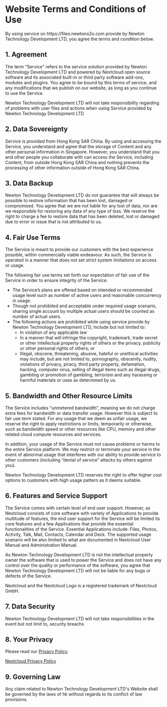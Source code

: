 <h1>Website Terms and Conditions of Use</h1>
By using service on https://files.newtono2o.com provide by Newton Technology Development LTD, you agree the terms and condition below. 

<h2>1. Agreement</h2>

<p>The term “Service” refers to the service solution provided by Newton Technology Development LTD and powered by Nextcloud open source software and its associated built-in or third party software add-ons, modules and plugins. You agree to be bound by this terms of service, and any modifications that we publish on our website, as long as you continue to use the Service.</p>
<p>Newton Technology Development LTD will not take responsibility regarding of problems with user files and actions when using Service provided by Newton Technology Development LTD</p>

<h2>2. Data Sovereignty</h2>

<p>Service is provided from Hong Kong SAR China. By using and accessing the Service, you understand and agree that the storage of Content and any other personal information in Singapore. However, you understand that you and other people you collaborate with can access the Service, including Content, from outside Hong Kong SAR China and nothing
prevents the processing of other information outside of Hong Kong SAR China.</p>

 
<h2>3. Data Backup</h2>

<p>Newton Technology Development LTD do not guarantee that will always be possible to restore information that has been lost, damaged or compromised. You agree that we are not liable for any lost of data, nor are we responsible for restoring any data of any type of loss. We reserve the right to charge a fee to restore data that has been deleted, lost or damaged due to error or issue that is not attributed to us.</p>

<h2>4. Fair Use Terms</h2>

<p>The Service is meant to provide our customers with the best experience possible, within commercially viable endeavour. As such, the Service is operated in a manner
that does not set strict system limitations on access or usage.</p>

<p>The following fair use terms set forth our expectation of fair use of the Service in order to ensure integrity of the Service.</p>
<ul>
<li>The Service’s plans are offered based on intended or recommended usage level such as number of active users and reasonable concurrency in usage.</li>
<li>Though not prohibited and acceptable under required usage scenario, sharing single account by multiple actual users should be counted as number of actual users.</li>
 <li>The following actions are prohibited while using service provide by Newton Technology Development LTD, Include but not limited to:
  <ul>
    <li>In violation of any applicable law</li>
   <li> In a manner that will infringe the copyright, trademark, trade secret or other intellectual property rights of others or the privacy, publicity or other personal rights of others; or</li>
   <li>Illegal, obscene, threatening, abusive, hateful or unethical activities may include, but are not limited to, pornography, obscenity, nudity, violations of privacy, piracy, third party property, defamation, hacking, computer virus, selling of illegal items such as illegal drugs, gambling or promotion of gambling, terrorism and any harassing or harmful materials or uses as determined by us.</li>
  </ul>
 </li>
</ul>

<h2>5. Bandwidth and Other Resource Limits</h2>

<p>The Service includes “unmetered bandwidth”, meaning we do not charge extra fees for bandwidth or data transfer usage. However this is subject to fair use term stated. For any usage that we deem as unfair usage, we reserve the right to apply restrictions or limits, temporarily or otherwise, such as bandwidth speed or other resources like CPU, memory and other related cloud compute resources and services.</p>

<p>In addition, your usage of the Service must not cause problems or harms to the entire Service platform. We may restrict or terminate your service in the event of abnormal usage that interferes with our ability to provide service to other customers (including “denial of service” attacks by others against you).</p>

<p>Newton Technology Development LTD reserves the right to offer higher cost options to customers with high usage pattern as it deems suitable.</p>

 

<h2>6. Features and Service Support</h2>

<p>The Service comes with certain level of end user support. However, as Nextcloud consists of core software with variety of Applications to provide multitude of features, the end user support for the Service will be limited its core features and a few Applications that provide the essential functionalities of the Service. Essential Applications include: Files, Photos, Activity, Talk, Mail, Contacts, Calendar and Deck. The supported usage scenario will be also limited to what are documented in Nextcloud User Manual and Administration Manual.</p>

<p>As Newton Technology Development LTD is not the intellectual property owner the software that is used to power the Service and does not have any control over the quality or performance of the software, you agree that Newton Technology Development LTD will not be liable for any bugs or defects of the Service.</p>

<p>Nextcloud and the Nextcloud Logo is a registered trademark of Nextcloud GmbH.</p>

<h2>7. Data Security</h2>
<p>Newton Technology Development LTD will not take responsibilities in the event but not limit to, security breachs</p>

<h2>8. Your Privacy</h2>

<p>Please read our <a href="https://github.com/GripenANM/files.newtono2o.com/blob/main/Privacy%20Policy.md">Privacy Policy</a>.</p>
<p><a href="https://nextcloud.com/privacy/">Nextcloud Privacy Policy</a></p>

<h2>9. Governing Law</h2>

<p>Any claim related to Newton Technology Development LTD's Website shall be governed by the laws of hk without regards to its conflict of law provisions.</p>
